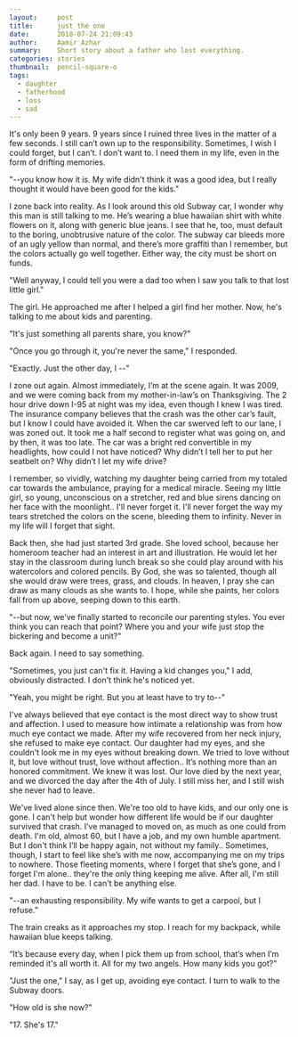```yaml
---
layout:     post
title:      just the one
date:       2018-07-24 21:09:43
author:     Aamir Azhar
summary:    Short story about a father who lost everything.
categories: stories
thumbnail:  pencil-square-o
tags:
  - daughter
  - fatherhood
  - loss
  - sad
---
```

It's only been 9 years. 9 years since I ruined three lives in the matter of a few seconds. I still can’t own up to the responsibility. Sometimes, I wish I could forget, but I can’t. I don’t want to. I need them in my life, even in the form of drifting memories.

"--you know how it is. My wife didn't think it was a good idea, but I really thought it would have been good for the kids."

I zone back into reality. As I look around this old Subway car, I wonder why this man is still talking to me. He’s wearing a blue hawaiian shirt with white flowers on it, along with generic blue jeans. I see that he, too, must default to the boring, unobtrusive nature of the color. The subway car bleeds more of an ugly yellow than normal, and there’s more graffiti than I remember, but the colors actually go well together. Either way, the city must be short on funds.

"Well anyway, I could tell you were a dad too when I saw you talk to that lost little girl."

The girl. He approached me after I helped a girl find her mother. Now, he's talking to me about kids and parenting.

"It's just something all parents share, you know?"

"Once you go through it, you're never the same," I responded.

"Exactly. Just the other day, I --"

I zone out again. Almost immediately, I’m at the scene again. It was 2009, and we were coming back from my mother-in-law’s on Thanksgiving. The 2 hour drive down I-95 at night was my idea, even though I knew I was tired. The insurance company believes that the crash was the other car’s fault, but I know I could have avoided it. When the car swerved left to our lane, I was zoned out. It took me a half second to register what was going on, and by then, it was too late. The car was a bright red convertible in my headlights, how could I not have noticed? Why didn’t I tell her to put her seatbelt on? Why didn’t I let my wife drive?

I remember, so vividly, watching my daughter being carried from my totaled car towards the ambulance, praying for a medical miracle. Seeing my little girl, so young, unconscious on a stretcher, red and blue sirens dancing on her face with the moonlight.. I'll never forget it. I'll never forget the way my tears stretched the colors on the scene, bleeding them to infinity. Never in my life will I forget that sight.

Back then, she had just started 3rd grade. She loved school, because her homeroom teacher had an interest in art and illustration. He would let her stay in the classroom during lunch break so she could play around with his watercolors and colored pencils. By God, she was so talented, though all she would draw were trees, grass, and clouds. In heaven, I pray she can draw as many clouds as she wants to. I hope, while she paints, her colors fall from up above, seeping down to this earth.

"--but now, we've finally started to reconcile our parenting styles. You ever think you can reach that point? Where you and your wife just stop the bickering and become a unit?"

Back again. I need to say something.

"Sometimes, you just can't fix it. Having a kid changes you," I add, obviously distracted. I don't think he's noticed yet.

"Yeah, you might be right. But you at least have to try to--"

I've always believed that eye contact is the most direct way to show trust and affection. I used to measure how intimate a relationship was from how much eye contact we made. After my wife recovered from her neck injury, she refused to make eye contact. Our daughter had my eyes, and she couldn't look me in my eyes without breaking down. We tried to love without it, but love without trust, love without affection.. It’s nothing more than an honored commitment. We knew it was lost. Our love died by the next year, and we divorced the day after the 4th of July. I still miss her, and I still wish she never had to leave.

We've lived alone since then. We're too old to have kids, and our only one is gone. I can't help but wonder how different life would be if our daughter survived that crash. I’ve managed to moved on, as much as one could from death. I'm old, almost 60, but I have a job, and my own humble apartment. But I don't think I’ll be happy again, not without my family.. Sometimes, though, I start to feel like she’s with me now, accompanying me on my trips to nowhere. Those fleeting moments, where I forget that she’s gone, and I forget I'm alone.. they're the only thing keeping me alive. After all, I'm still her dad. I have to be. I can't be anything else.

"--an exhausting responsibility. My wife wants to get a carpool, but I refuse.”

The train creaks as it approaches my stop. I reach for my backpack, while hawaiian blue keeps talking.

“It’s because every day, when I pick them up from school, that’s when I’m reminded it's all worth it. All for my two angels. How many kids you got?"

"Just the one," I say, as I get up, avoiding eye contact. I turn to walk to the Subway doors.

"How old is she now?"

"17. She's 17."

